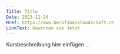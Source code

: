 ```yaml
---
Title: Title
Date: 2023-11-24
Href: https://www.berufsbeistandschaft.ch
LinkText: Gewinnen sie Jetzt
---
```

Kursbeschreibung hier einfügen ...
